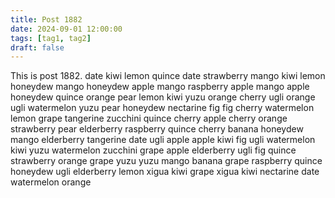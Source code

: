 ```yaml
---
title: Post 1882
date: 2024-09-01 12:00:00
tags: [tag1, tag2]
draft: false
---
```

This is post 1882.
date
kiwi
lemon
quince
date
strawberry
mango
kiwi
lemon
honeydew
mango
honeydew
apple
mango
raspberry
apple
mango
apple
honeydew
quince
orange
pear
lemon
kiwi
yuzu
orange
cherry
ugli
orange
ugli
watermelon
yuzu
pear
honeydew
nectarine
fig
fig
cherry
watermelon
lemon
grape
tangerine
zucchini
quince
cherry
apple
cherry
orange
strawberry
pear
elderberry
raspberry
quince
cherry
banana
honeydew
mango
elderberry
tangerine
date
ugli
apple
apple
kiwi
fig
ugli
watermelon
kiwi
yuzu
watermelon
zucchini
grape
apple
elderberry
ugli
fig
quince
strawberry
orange
grape
yuzu
yuzu
mango
banana
grape
raspberry
quince
honeydew
ugli
elderberry
lemon
xigua
kiwi
grape
xigua
kiwi
nectarine
date
watermelon
orange
